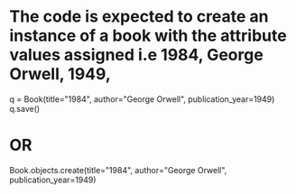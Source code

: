 # The code is expected to create an instance of a book with the attribute values assigned i.e 1984, George Orwell, 1949,
q = Book(title="1984", author="George Orwell", publication_year=1949)
q.save()
# OR
Book.objects.create(title="1984", author="George Orwell", publication_year=1949)